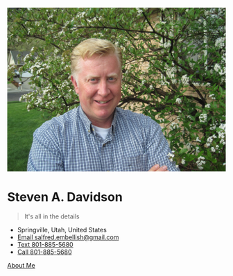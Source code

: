 <!--prettier-ignore-->
![avatar](_media/avatar.jpg ':size=600%')

# Steven A. Davidson

> It's all in the details

- Springville, Utah, United States
- [Email salfred.embellish@gmail.com](mailto:salfred.embellish@gmail.com?body=Hey%2C%20I%20saw%20your%20resume%20online...)
- [Text 801-885-5680](sms:+18018855680)
- [Call 801-885-5680](tel:+18018855680)

[About Me](/#about-me)

